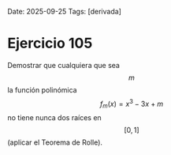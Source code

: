 Date: 2025-09-25
Tags: [derivada]

# Ejercicio 105

 
Demostrar que cualquiera que sea  $$ m$$   la función polinómica  $$ f_m(x)=x^3-3x+m$$   no tiene nunca dos raíces en  $$ [ 0,1 ]$$  (aplicar el Teorema de Rolle).

